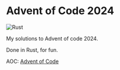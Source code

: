 # Advent of Code 2024

![Rust](https://img.shields.io/badge/rust-%23000000.svg?style=for-the-badge&logo=rust&logoColor=white)

My solutions to Advent of code 2024.

Done in Rust, for fun.

AOC: [Advent of Code](https://adventofcode.com/)
